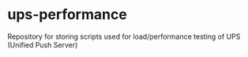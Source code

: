 # ups-performance
Repository for storing scripts used for load/performance testing of UPS (Unified Push Server)
